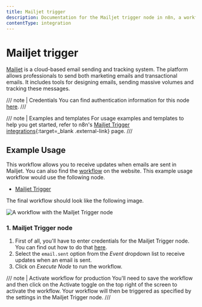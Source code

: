 ```yaml
---
title: Mailjet trigger
description: Documentation for the Mailjet trigger node in n8n, a workflow automation platform. Includes details of operations and configuration, and links to examples and credentials information.
contentType: integration
---
```


# Mailjet trigger

[Mailjet](https://www.mailjet.com/) is a cloud-based email sending and tracking system. The platform allows professionals to send both marketing emails and transactional emails. It includes tools for designing emails, sending massive volumes and tracking these messages.

/// note | Credentials
You can find authentication information for this node [here](/integrations/builtin/credentials/mailjet/).
///

///  note  | Examples and templates
For usage examples and templates to help you get started, refer to n8n's [Mailjet Trigger integrations](https://n8n.io/integrations/mailjet-trigger/){:target=_blank .external-link} page.
///

## Example Usage

This workflow allows you to receive updates when emails are sent in Mailjet. You can also find the [workflow](https://n8n.io/workflows/521) on the website. This example usage workflow would use the following node.

- [Mailjet Trigger]()

The final workflow should look like the following image.

![A workflow with the Mailjet Trigger node](/_images/integrations/builtin/trigger-nodes/mailjettrigger/workflow.png)


### 1. Mailjet Trigger node

1. First of all, you'll have to enter credentials for the Mailjet Trigger node. You can find out how to do that [here](/integrations/builtin/credentials/mailjet/).
2. Select the `email.sent` option from the *Event* dropdown list to receive updates when an email is sent.
3. Click on *Execute Node* to run the workflow.

/// note | Activate workflow for production
You'll need to save the workflow and then click on the Activate toggle on the top right of the screen to activate the workflow. Your workflow will then be triggered as specified by the settings in the Mailjet Trigger node.
///

